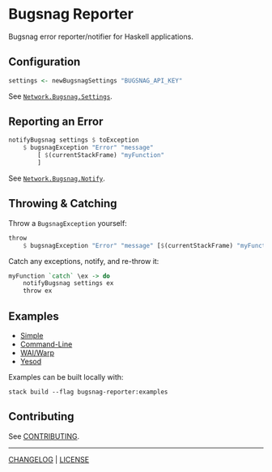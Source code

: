 # Bugsnag Reporter

Bugsnag error reporter/notifier for Haskell applications.

## Configuration

```hs
settings <- newBugsnagSettings "BUGSNAG_API_KEY"
```

See [`Network.Bugsnag.Settings`](#todo).

## Reporting an Error

```hs
notifyBugsnag settings $ toException
    $ bugsnagException "Error" "message"
        [ $(currentStackFrame) "myFunction"
        ]
```

See [`Network.Bugsnag.Notify`](#todo).

## Throwing & Catching

Throw a `BugsnagException` yourself:

```hs
throw
    $ bugsnagException "Error" "message" [$(currentStackFrame) "myFunction"]
```

Catch any exceptions, notify, and re-throw it:

```hs
myFunction `catch` \ex -> do
    notifyBugsnag settings ex
    throw ex
```

## Examples

- [Simple](./examples/simple/Main.hs)
- [Command-Line](./examples/cli/Main.hs)
- [WAI/Warp](./examples/warp/Main.hs)
- [Yesod](./examples/yesod/Main.hs)

Examples can be built locally with:

```console
stack build --flag bugsnag-reporter:examples
```

## Contributing

See [CONTRIBUTING](./CONTRIBUTING.md).

---

[CHANGELOG](./CHANGELOG.md) | [LICENSE](./LICENSE)
